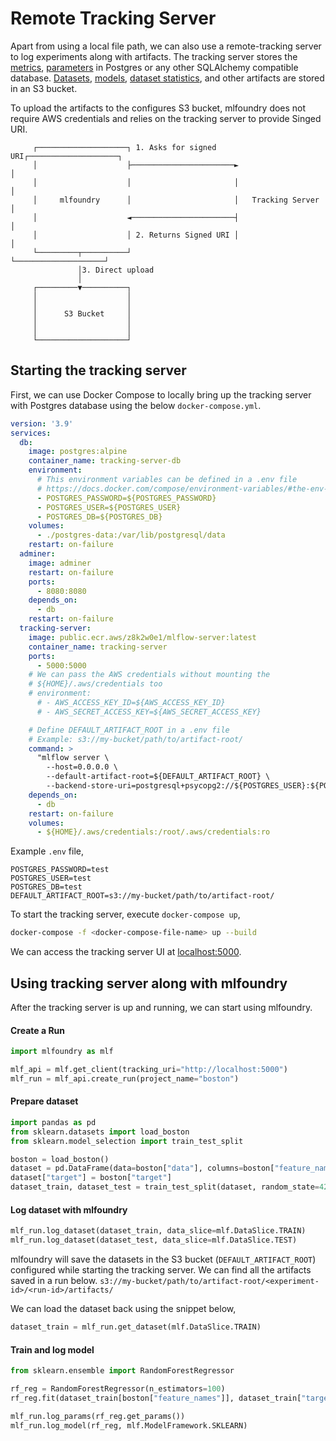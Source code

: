 # Remote Tracking Server

Apart from using a local file path, we can also use a remote-tracking server to log experiments along with artifacts.
The tracking server stores the [metrics](api-doc/mlfoundry/mlfoundryrun/get\_metrics.md), [parameters](api-doc/mlfoundry/mlfoundryrun/log\_params.md) in Postgres or any other SQLAlchemy compatible database. [Datasets](api-doc/mlfoundry/mlfoundryrun/log\_dataset.md), [models](api-doc/mlfoundry/mlfoundryrun/log\_model.md), [dataset statistics](api-doc/mlfoundry/mlfoundryrun/log\_dataset\_stats.md), and other artifacts are stored in an S3 bucket.

To upload the artifacts to the configures S3 bucket, mlfoundry does not require AWS credentials and relies on the tracking server to provide Singed URI.

```
     ┌────────────────────┐ 1. Asks for signed URI┌────────────────────┐
     │                    ├───────────────────────►                    │
     │                    │                       │                    │
     │     mlfoundry      │                       │   Tracking Server  │
     │                    ◄───────────────────────┤                    │
     │                    │ 2. Returns Signed URI │                    │
     └─────────┬──────────┘                       └────────────────────┘
               │3. Direct upload
               │
     ┌─────────▼──────────┐
     │                    │
     │                    │
     │      S3 Bucket     │
     │                    │
     │                    │
     └────────────────────┘
```

## Starting the tracking server

First, we can use Docker Compose to locally bring up the tracking server with Postgres database using the below `docker-compose.yml`.

```yaml
version: '3.9'
services:
  db:
    image: postgres:alpine
    container_name: tracking-server-db
    environment:
      # This environment variables can be defined in a .env file
      # https://docs.docker.com/compose/environment-variables/#the-env-file
      - POSTGRES_PASSWORD=${POSTGRES_PASSWORD}
      - POSTGRES_USER=${POSTGRES_USER}
      - POSTGRES_DB=${POSTGRES_DB}
    volumes:
      - ./postgres-data:/var/lib/postgresql/data
    restart: on-failure
  adminer:
    image: adminer
    restart: on-failure
    ports:
      - 8080:8080
    depends_on:
      - db
    restart: on-failure
  tracking-server:
    image: public.ecr.aws/z8k2w0e1/mlflow-server:latest
    container_name: tracking-server
    ports:
      - 5000:5000
    # We can pass the AWS credentials without mounting the
    # ${HOME}/.aws/credentials too
    # environment:
      # - AWS_ACCESS_KEY_ID=${AWS_ACCESS_KEY_ID}
      # - AWS_SECRET_ACCESS_KEY=${AWS_SECRET_ACCESS_KEY}

    # Define DEFAULT_ARTIFACT_ROOT in a .env file
    # Example: s3://my-bucket/path/to/artifact-root/
    command: >
      "mlflow server \
        --host=0.0.0.0 \
        --default-artifact-root=${DEFAULT_ARTIFACT_ROOT} \
        --backend-store-uri=postgresql+psycopg2://${POSTGRES_USER}:${POSTGRES_PASSWORD}@db:5432/${POSTGRES_DB}"
    depends_on:
      - db
    restart: on-failure
    volumes:
      - ${HOME}/.aws/credentials:/root/.aws/credentials:ro
```

Example `.env` file,
```
POSTGRES_PASSWORD=test
POSTGRES_USER=test
POSTGRES_DB=test
DEFAULT_ARTIFACT_ROOT=s3://my-bucket/path/to/artifact-root/
```

To start the tracking server, execute `docker-compose up`,
```bash
docker-compose -f <docker-compose-file-name> up --build
```

We can access the tracking server UI at [localhost:5000](localhost:5000).

## Using tracking server along with mlfoundry

After the tracking server is up and running, we can start using mlfoundry.

#### Create a Run
```python
import mlfoundry as mlf

mlf_api = mlf.get_client(tracking_uri="http://localhost:5000")
mlf_run = mlf_api.create_run(project_name="boston")
```

#### Prepare dataset
```python
import pandas as pd
from sklearn.datasets import load_boston
from sklearn.model_selection import train_test_split

boston = load_boston()
dataset = pd.DataFrame(data=boston["data"], columns=boston["feature_names"])
dataset["target"] = boston["target"]
dataset_train, dataset_test = train_test_split(dataset, random_state=42)
```

#### Log dataset with mlfoundry
```python
mlf_run.log_dataset(dataset_train, data_slice=mlf.DataSlice.TRAIN)
mlf_run.log_dataset(dataset_test, data_slice=mlf.DataSlice.TEST)
```

mlfoundry will save the datasets in the S3 bucket (`DEFAULT_ARTIFACT_ROOT`) configured while starting the tracking server. We can find all the artifacts saved in a run below.
`s3://my-bucket/path/to/artifact-root/<experiment-id>/<run-id>/artifacts/`

We can load the dataset back using the snippet below,
```python
dataset_train = mlf_run.get_dataset(mlf.DataSlice.TRAIN)
```

#### Train and log model
```python
from sklearn.ensemble import RandomForestRegressor

rf_reg = RandomForestRegressor(n_estimators=100)
rf_reg.fit(dataset_train[boston["feature_names"]], dataset_train["target"])

mlf_run.log_params(rf_reg.get_params())
mlf_run.log_model(rf_reg, mlf.ModelFramework.SKLEARN)
```
